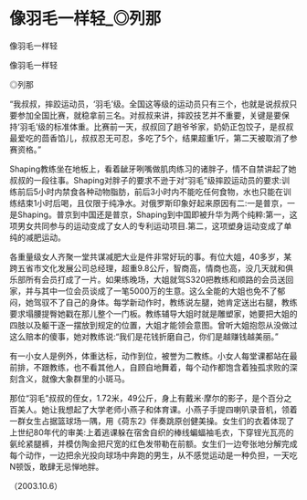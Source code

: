 # 像羽毛一样轻_◎列那

像羽毛一样轻

像羽毛一样轻

◎列那

“我叔叔，摔跤运动员，‘羽毛’级。全国这等级的运动员只有三个，也就是说叔叔只要参加全国比赛，就稳拿前三名。对叔叔来讲，摔跤技艺并不重要，关键是要保持‘羽毛’级的标准体重。比赛前一天，叔叔回了趟爷爷家，奶奶正包饺子，是叔叔最爱吃的茴香馅儿，叔叔忍无可忍，多吃了5个，结果超重1斤，第二天被取消了参赛资格。”

Shaping教练坐在地板上，看着龇牙咧嘴做肌肉练习的诸胖子，情不自禁讲起了她叔叔的一段往事。Shaping对胖子的要求不逊于对“羽毛”级摔跤运动员的要求:训练前后5小时内禁食各种动物脂肪，前后3小时内不能吃任何食物，水也只能在训练结束1小时后喝，且仅限于纯净水。对俄罗斯印象好起来原因有二:一是普京，一是Shaping。普京到中国还是普京，Shaping到中国即被升华为两个纯粹:第一，这项男女共同参与的运动变成了女人的专利运动项目.第二，这项塑身运动变成了单纯的减肥运动。

各重量级女人齐聚一堂共谋减肥大业是件非常好玩的事。有位大姐，40多岁，某跨五省市文化发展公司总经理，超重9.8公斤，智商高，情商也高，没几天就和俱乐部所有会员打成了一片。如果练晚场，大姐就驾S320把教练和顺路的会员送回家，并与其中一位会员谈成了一笔5000万的生意。这么全能的大姐也免不了郁闷，她驾驭不了自己的身体。每学新动作时，教练说左腿，她肯定送出右腿，教练要求塌腰提臀她戳在那儿整个一门板。教练辅导大姐时就是雕塑家，她要把大姐的四肢以及躯干逐一摆放到规定的位置，大姐才能领会意图。曾听大姐抱怨从没做过这么赔本的傻事，她对教练说:“我们是花钱折磨自己，你们是越赚钱越美丽。”

有一小女人是例外，体重达标，动作到位，被誉为二教练。小女人每堂课都站在最前排，不跟教练，也不看其他人，自顾自地舞着，每个动作都饱含着独孤求败的深刻含义，就像大象群里的小斑马。

那位“羽毛”叔叔的侄女，1.72米，49公斤，身上有戴米·摩尔的影子，是个百分之百美人。她让我想起了大学老师小燕子和体育课。小燕子手提四喇叭录音机，领着一群女生占据篮球场一隅，用《荷东2》伴奏跳原创健美操。女生们的衣着体现了上世纪80年代的审美:上着逃课躲在宿舍自织的棒线蝙蝠袖毛衣，下穿锃光瓦亮的氨纶紧腿裤，并模仿陶金把尺宽的红色发带勒在前额。女生们一边夸张地分解完成每个动作，一边把余光投向球场中奔跑的男生，从不感觉运动是一种负担，一天吃N顿饭，敢肆无忌惮地胖。

（2003.10.6）